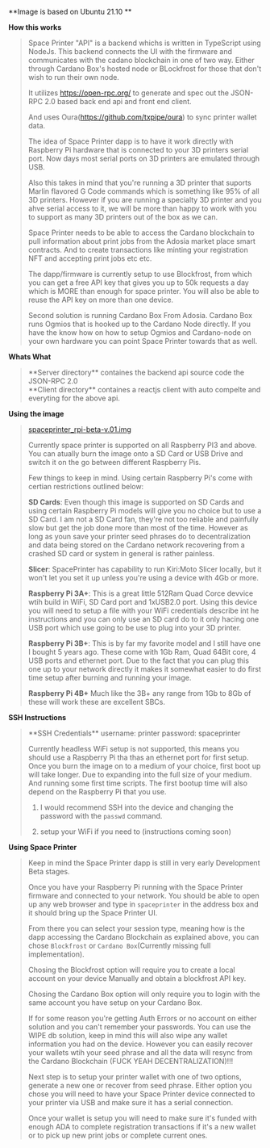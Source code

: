 **Image is based on Ubuntu 21.10 **

**How this works**
<blockquote>
Space Printer "API" is a backend whichs is written in TypeScript using NodeJs. This backend connects the UI with the firmware and communicates 
with the cadano blockchain in one of two way. Either through Cardano Box's hosted node or BLockfrost for those that don't wish to run their own node.

It utilizes https://open-rpc.org/ to generate and spec out the JSON-RPC 2.0 based back end api 
and front end client.

And uses Oura(https://github.com/txpipe/oura) to sync printer wallet data.
  
The idea of Space Printer dapp is to have it work directly with Raspberry Pi hardware that is connected to your 3D printers serial port.
Now days most serial ports on 3D printers are emulated through USB.
  
Also this takes in mind that you're running a 3D printer that suports Marlin flavored G Code commands which is something like 95% of all 3D printers.
However if you are running a specialty 3D printer and you ahve serial access to it, we will be more than happy to work with you to support as many 3D printers out of the box as we can.
  
Space Printer needs to be able to access the Cardano blockchain to pull information about print jobs from the Adosia market place smart contracts.
And to create transactions like minting your registration NFT and accepting print jobs etc etc.
  
The dapp/firmware is currently setup to use Blockfrost, from which you can get a free API key that gives you up to 50k requests a day which is MORE than enough for space printer. You will also be able to reuse the API key on more than one device.
  
Second solution is running Cardano Box From Adosia. Cardano Box runs Ogmios that is hooked up to the Cardano Node directly. If you have the know how on how to setup Ogmios and Cardano-node on your own hardware you can point Space Printer towards that as well.
  
</blockquote>

**Whats What**
<blockquote>
**Server directory** containes the backend api source code the JSON-RPC 2.0<br/>
**Client directory** containes a reactjs client with auto compelte and everyting for the above api.<br/>
</blockquote>

**Using the image**
<blockquote>

[spaceprinter_rpi-beta-v.01.img](https://link.us1.storjshare.io/s/jvnlbmbbkbduopvn2lxt2ylmghra/spaceprinter/spaceprinter_rpi-beta-v.01.img?download=1)
  
Currently space printer is supported on all Raspberry PI3 and above. You can atually burn the image onto a SD Card or USB Drive and switch it on the go between different Raspberry Pis.

Few things to keep in mind. Using certain Raspberry Pi's come with certian restrictions outlined below:
  
**SD Cards**: Even though this image is supported on SD Cards and using certain Raspberry Pi models will give you no choice but to use a SD Card. I am not a SD Card fan, they're not too reliable and painfully slow but get the job done more than most of the time. However as long as youn save your printer seed phrases do to decentralization and data being stored on the Cardano network recovering from a crashed SD card or system in general is rather painless.
  
**Slicer**: SpacePrinter has capability to run Kiri:Moto Slicer locally, but it won't let you set it up unless you're using a device with 4Gb or more.
  
**Raspberry Pi 3A+**: This is a great little 512Ram Quad Corce devvice wtih build in WiFi, SD Card port and 1xUSB2.0 port. Using this device you will need to setup a file with your WiFi credentials describe int he instructions and you can only use an SD card do to it only hacing one USB port which use going to be use to plug into your 3D printer.
  
**Raspberry Pi 3B+**: This is by far my favorite model and I still have one I bought 5 years ago. These come with 1Gb Ram, Quad 64Bit core, 4 USB ports and ethernet port. Due to the fact that you can plug this one up to your network directly it makes it somewhat easier to do first time setup after burning and running your image.

**Raspberry Pi 4B+** Much like the 3B+ any range from 1Gb to 8Gb of these will work these are excellent SBCs.
</blockquote>

 **SSH Instructions**
<blockquote>
  **SSH Credentials**
  username: printer
  password: spaceprinter
    
  Currently headless WiFi setup is not supported, this means you should use a Raspberry Pi tha thas an ethernet port for first setup.
  Once you burn the image on to a medium of your choice, first boot up will take longer. Due to expanding into the full size of your medium.
  And running some first time scripts. The first bootup time will also depend on the Raspberry Pi that you use.
  
  1) I would recommend SSH into the device and changing the password with the `passwd` command.
  
  2) setup your WiFi if you need to (instructions coming soon)
</blockquote>

**Using Space Printer**
<blockquote>
  Keep in mind the Space Printer dapp is still in very early Development Beta stages.
  
  Once you have your Raspberry Pi running with the Space Printer firmware and connected to your network. You should be able to open up any web browser    and type in `spaceprinter` in the address box and it should bring up the Space Printer UI.

  From there you can select your session type, meaning how is the dapp accessing the Cardano Blockchain as explained above, you can chose `Blockfrost` or `Cardano Box`(Currently missing full implementation).

  Chosing the Blockfrost option will require you to create a local account on your device Manually and obtain a blockfrost API key.
  
  Chosing the Cardano Box option will only require you to login with the same account you have setup on your Cardano Box.
  
  If for some reason you're getting Auth Errors or no account on either solution and you can't remember your passwords. You can use the WIPE db solution, keep in mind this will also wipe any wallet information you had on the device. However you can easily recover your wallets wtih your seed phrase and all the data will resync from the Cardano Blockchain (FUCK YEAH DECENTRALIZATION)!!!
  
  Next step is to setup your printer wallet with one of two options, generate a new one or recover from seed phrase. Either option you chose you will need to have your Space Printer device connected to your printer via USB and make sure it has a serial connection.
  
  Once your wallet is setup you will need to make sure it's funded with enough ADA to complete registration transactions if it's a new wallet or to pick up new print jobs or complete current ones.
</blockquote>


